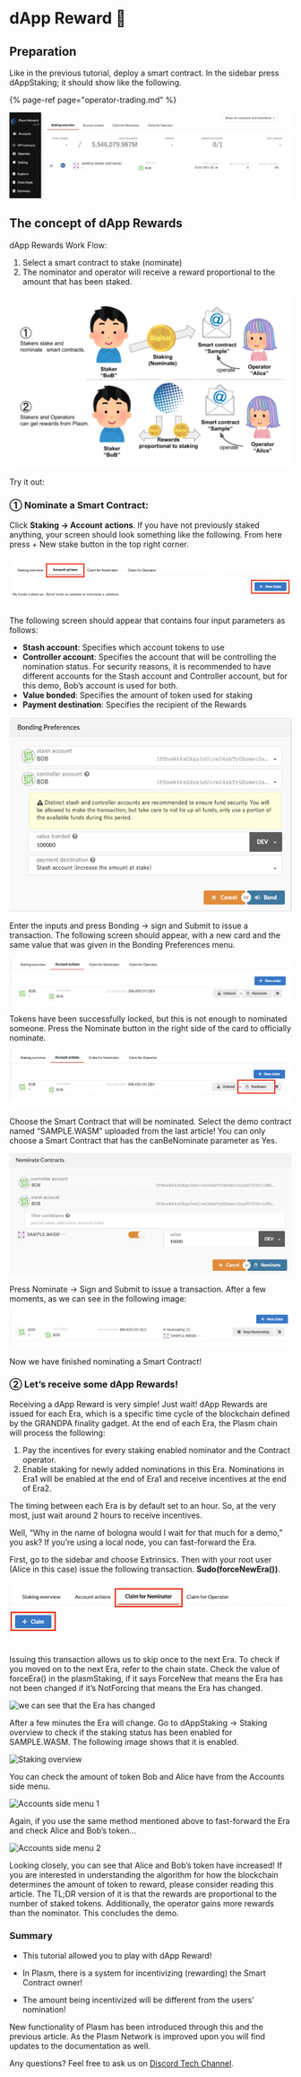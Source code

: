 # dApp Reward 🍦

## Preparation


Like in the previous tutorial, deploy a smart contract. In the sidebar press dAppStaking; it should show like the following. 


{% page-ref page="operator-trading.md" %}

![Dapps Staking Board](../.gitbook/assets/screen-shot-2020-06-11-at-16.26.00.png)

## The concept of dApp Rewards

dApp Rewards Work Flow:

1. Select a smart contract to stake \(nominate\)   
2. The nominator and operator will receive a reward proportional to the amount that has been staked.

![](../.gitbook/assets/sukurnshotto-2020-05-30-160230png%20%281%29.png)

Try it out:

### ① Nominate a Smart Contract:


Click **Staking -&gt; Account** **actions**. If you have not previously staked anything, your screen should look something like the following. From here press + New stake button in the top right corner.


![](../.gitbook/assets/screen-shot-2020-06-11-at-16.29.20.png)

The following screen should appear that contains four input parameters as follows:

* **Stash account**: Specifies which account tokens to use
* **Controller account**: Specifies the account that will be controlling the nomination status. For security reasons, it is recommended to have different accounts for the Stash account and Controller account, but for this demo, Bob’s account is used for both.
* **Value bonded**: Specifies the amount of token used for staking
* **Payment destination**: Specifies the recipient of the Rewards

![Bonding](../.gitbook/assets/screen-shot-2020-06-11-at-16.31.22.png)

Enter the inputs and press Bonding -&gt; sign and Submit to issue a transaction. The following screen should appear, with a new card and the same value that was given in the Bonding Preferences menu.

![](../.gitbook/assets/screen-shot-2020-06-11-at-16.33.28.png)

Tokens have been successfully locked, but this is not enough to nominated someone. Press the Nominate button in the right side of the card to officially nominate.

![](../.gitbook/assets/screen-shot-2020-06-11-at-16.35.14.png)

Choose the Smart Contract that will be nominated. Select the demo contract named “SAMPLE.WASM” uploaded from the last article! You can only choose a Smart Contract that has the canBeNominate parameter as Yes.

![](../.gitbook/assets/screen-shot-2020-06-11-at-22.54.43.png)

Press Nominate -&gt; Sign and Submit to issue a transaction. After a few moments, as we can see in the following image:

![](../.gitbook/assets/screen-shot-2020-06-11-at-16.38.25.png)

Now we have finished nominating a Smart Contract!


### ② Let’s receive some dApp Rewards!

Receiving a dApp Reward is very simple! Just wait! dApp Rewards are issued for each Era, which is a specific time cycle of the blockchain defined by the GRANDPA finality gadget. At the end of each Era, the Plasm chain will process the following:

1. Pay the incentives for every staking enabled nominator and the Contract operator.   
2. Enable staking for newly added nominations in this Era.  Nominations in Era1 will be enabled at the end of Era1 and receive incentives at the end of Era2. 

The timing between each Era is by default set to an hour. So, at the very most, just wait around 2 hours to receive incentives. 

Well, “Why in the name of bologna would I wait for that much for a demo,” you ask? If you’re using a local node, you can fast-forward the Era. 

First, go to the sidebar and choose Extrinsics. Then with your root user \(Alice in this case\) issue the following transaction. **Sudo\(forceNewEra\(\)\)**.


![](../.gitbook/assets/screen-shot-2020-06-11-at-23.07.30.png)


Issuing this transaction allows us to skip once to the next Era. To check if you moved on to the next Era, refer to the chain state. Check the value of forceEra\(\) in the plasmStaking, if it says ForceNew that means the Era has not been changed if it’s NotForcing that means the Era has changed.

![we can see that the Era has changed](https://user-images.githubusercontent.com/6259384/77172529-72992580-6b01-11ea-88ef-cb9588cdf829.png)

After a few minutes the Era will change.  Go to dAppStaking -&gt; Staking overview to check if the staking status has been enabled for SAMPLE.WASM. The following image shows that it is enabled.

![Staking overview](https://user-images.githubusercontent.com/6259384/77172527-72008f00-6b01-11ea-9898-a07f8b1f2929.png)

You can check the amount of token Bob and Alice have from the Accounts side menu.

![Accounts side menu 1](https://user-images.githubusercontent.com/6259384/77172525-7167f880-6b01-11ea-8198-6b13863c0f3c.png)

Again, if you use the same method mentioned above to fast-forward the Era and check Alice and Bob’s token…

![Accounts side menu 2](https://user-images.githubusercontent.com/6259384/77172516-6f059e80-6b01-11ea-8c73-0a0dd424a432.png)

Looking closely, you can see that Alice and Bob’s token have increased! If you are interested in understanding the algorithm for how the blockchain determines the amount of token to reward, please consider reading this article. The TL;DR version of it is that the rewards are proportional to the number of staked tokens. Additionally, the operator gains more rewards than the nominator. This concludes the demo.

### Summary <a id="summary"></a>

* This tutorial allowed you to play with dApp Reward!


* In Plasm, there is a system for incentivizing \(rewarding\) the Smart Contract owner!
* The amount being incentivized will be different from the users’ nomination!

New functionality of Plasm has been introduced through this and the previous article. As the Plasm Network is improved upon you will find updates to the documentation as well.

Any questions? Feel free  to ask us on [Discord Tech Channel](https://discord.gg/Z3nC9U4).
